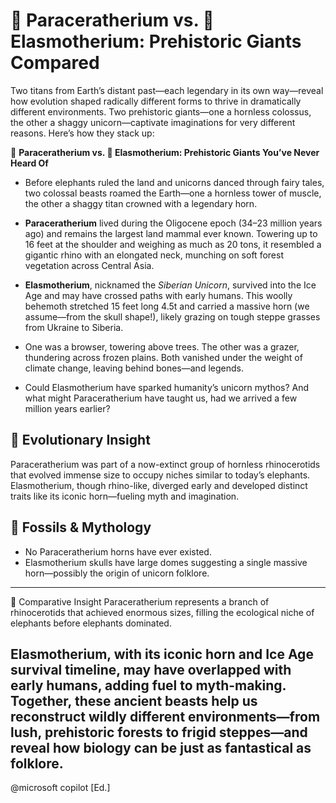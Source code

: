 # 🦏 Paraceratherium vs. 🦄 Elasmotherium: Prehistoric Giants Compared
Two titans from Earth’s distant past—each legendary in its own way—reveal how evolution shaped radically different forms to thrive in dramatically different environments. Two prehistoric giants—one a hornless colossus, the other a shaggy unicorn—captivate imaginations for very different reasons. Here’s how they stack up:

🦏 **Paraceratherium vs. 🦄 Elasmotherium: Prehistoric Giants You’ve Never Heard Of**

* Before elephants ruled the land and unicorns danced through fairy tales, two colossal beasts roamed the Earth—one a hornless tower of muscle, the other a shaggy titan crowned with a legendary horn.

* **Paraceratherium** lived during the Oligocene epoch (34–23 million years ago) and remains the largest land mammal ever known. Towering up to 16 feet at the shoulder and weighing as much as 20 tons, it resembled a gigantic rhino with an elongated neck, munching on soft forest vegetation across Central Asia.

* **Elasmotherium**, nicknamed the *Siberian Unicorn*, survived into the Ice Age and may have crossed paths with early humans. This woolly behemoth stretched 15 feet long 4.5t and carried a massive horn (we assume—from the skull shape!), likely grazing on tough steppe grasses from Ukraine to Siberia.

* One was a browser, towering above trees. The other was a grazer, thundering across frozen plains. Both vanished under the weight of climate change, leaving behind bones—and legends.

* Could Elasmotherium have sparked humanity’s unicorn mythos? And what might Paraceratherium have taught us, had we arrived a few million years earlier?

## 🧬 Evolutionary Insight
Paraceratherium was part of a now-extinct group of hornless rhinocerotids that evolved immense size to occupy niches similar to today’s elephants. Elasmotherium, though rhino-like, diverged early and developed distinct traits like its iconic horn—fueling myth and imagination.

## 🦴 Fossils & Mythology
- No Paraceratherium horns have ever existed.
- Elasmotherium skulls have large domes suggesting a single massive horn—possibly the origin of unicorn folklore.
---
🧠 Comparative Insight
Paraceratherium represents a branch of rhinocerotids that achieved enormous sizes, filling the ecological niche of elephants before elephants dominated.

Elasmotherium, with its iconic horn and Ice Age survival timeline, may have overlapped with early humans, adding fuel to myth-making. Together, these ancient beasts help us reconstruct wildly different environments—from lush, prehistoric forests to frigid steppes—and reveal how biology can be just as fantastical as folklore.
---
@microsoft copilot [Ed.]
